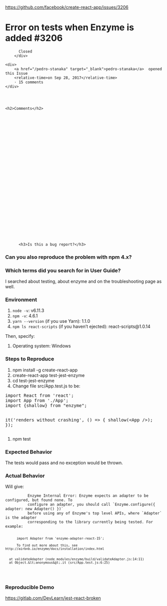 <a href="https://github.com/facebook/create-react-app/issues/3206">https://github.com/facebook/create-react-app/issues/3206</a><div id="articleHeader"><h1>              Error on tests when Enzyme is added            #3206    </h1></div>


  <div>
    <div>
        <div>
          
          Closed
        </div>
    
    <div>
        <a href="/pedro-stanaka" target="_blank">pedro-stanaka</a>  opened this Issue
        <relative-time>on Sep 28, 2017</relative-time>
        · 15 comments
    </div>
  



    <h2>Comments</h2>
    
      

      

        

          
            




            

  

    



    

      


  
    
      

          <h3>Is this a bug report?</h3>

<h3>Can you also reproduce the problem with npm 4.x?</h3>

<h3>Which terms did you search for in User Guide?</h3>
<p>I searched about testing, about enzyme and on the troubleshooting page as well.</p>
<h3>Environment</h3>
<ol>
<li><code>node -v</code>: v6.11.3</li>
<li><code>npm -v</code>: 4.6.1</li>
<li><code>yarn --version</code> (if you use Yarn): 1.1.0</li>
<li><code>npm ls react-scripts</code> (if you haven’t ejected):  react-scripts@1.0.14</li>
</ol>
<p>Then, specify:</p>
<ol>
<li>Operating system: Windows</li>
</ol>
<h3>Steps to Reproduce</h3>
<ol>
<li>npm install -g create-react-app</li>
<li>create-react-app test-jest-enzyme</li>
<li>cd test-jest-enzyme</li>
<li>Change file src/App.test.js to be:</li>
</ol>
<div><pre>import React from 'react';
import App from './App';
import {shallow} from "enzyme";

it('renders without crashing', () =&gt; {
    shallow(&lt;App /&gt;);
});</pre></div>
<ol>
<li>npm test</li>
</ol>
<h3>Expected Behavior</h3>
<p>The tests would pass and no exception would be thrown.</p>
<h3>Actual Behavior</h3>
<p>Will give:</p>
<pre><code>          Enzyme Internal Error: Enzyme expects an adapter to be configured, but found none. To
          configure an adapter, you should call `Enzyme.configure({ adapter: new Adapter() })`
          before using any of Enzyme's top level APIs, where `Adapter` is the adapter
          corresponding to the library currently being tested. For example:

          import Adapter from 'enzyme-adapter-react-15';

          To find out more about this, see http://airbnb.io/enzyme/docs/installation/index.html


      at validateAdapter (node_modules/enzyme/build/validateAdapter.js:14:11)
      at Object.&lt;anonymous&gt;.it (src/App.test.js:6:25)
</code></pre>
<h3>Reproducible Demo</h3>
<p><a href="https://gitlab.com/DevLearn/jest-react-broken" target="_blank">https://gitlab.com/DevLearn/jest-react-broken</a></p>
      